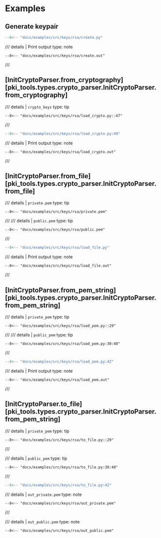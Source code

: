 # Examples

## Generate keypair

```python
--8<-- "docs/examples/src/keys/rsa/create.py"
```

/// details | Print output
    type: note
``` 
--8<-- "docs/examples/src/keys/rsa/create.out"
```
///

## [InitCryptoParser.from_cryptography][pki_tools.types.crypto_parser.InitCryptoParser.from_cryptography]

/// details | `crypto_keys`
    type: tip
```
--8<-- "docs/examples/src/keys/rsa/load_crypto.py::47"
```
///

```python
--8<-- "docs/examples/src/keys/rsa/load_crypto.py:49"
```

/// details | Print output
    type: note
``` 
--8<-- "docs/examples/src/keys/rsa/load_crypto.out"
```
///

## [InitCryptoParser.from_file][pki_tools.types.crypto_parser.InitCryptoParser.from_file]

/// details | `private.pem`
    type: tip
```
--8<-- "docs/examples/src/keys/rsa/private.pem"
```
///
/// details | `public.pem`
    type: tip
```
--8<-- "docs/examples/src/keys/rsa/public.pem"
```
///

```python
--8<-- "docs/examples/src/keys/rsa/load_file.py"
```

/// details | Print output
    type: note
``` 
--8<-- "docs/examples/src/keys/rsa/load_file.out"
```
///

## [InitCryptoParser.from_pem_string][pki_tools.types.crypto_parser.InitCryptoParser.from_pem_string]

/// details | `private_pem`
    type: tip
```
--8<-- "docs/examples/src/keys/rsa/load_pem.py::29"
```
///
/// details | `public_pem`
    type: tip
```
--8<-- "docs/examples/src/keys/rsa/load_pem.py:30:40"
```
///

```python
--8<-- "docs/examples/src/keys/rsa/load_pem.py:42"
```

/// details | Print output
    type: note
``` 
--8<-- "docs/examples/src/keys/rsa/load_pem.out"
```
///

## [InitCryptoParser.to_file][pki_tools.types.crypto_parser.InitCryptoParser.from_pem_string]

/// details | `private_pem`
    type: tip
```
--8<-- "docs/examples/src/keys/rsa/to_file.py::29"
```
///

/// details | `public_pem`
    type: tip
```
--8<-- "docs/examples/src/keys/rsa/to_file.py:30:40"
```
///

```python
--8<-- "docs/examples/src/keys/rsa/to_file.py:42"
```

/// details | `out_private.pem`
    type: note
``` 
--8<-- "docs/examples/src/keys/rsa/out_private.pem"
```
///

/// details | `out_public.pem`
    type: note
``` 
--8<-- "docs/examples/src/keys/rsa/out_public.pem"
```